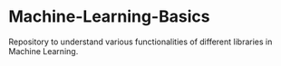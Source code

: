 # Machine-Learning-Basics
Repository to understand various functionalities of different libraries in Machine Learning.
